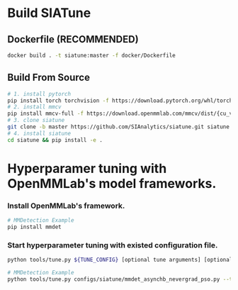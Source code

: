 # Build SIATune

## Dockerfile (RECOMMENDED)
```bash
docker build . -t siatune:master -f docker/Dockerfile
```

## Build From Source

```bash
# 1. install pytorch
pip install torch torchvision -f https://download.pytorch.org/whl/torch_stable.html
# 2. install mmcv
pip install mmcv-full -f https://download.openmmlab.com/mmcv/dist/{cu_version}/{torch_version}/index.html
# 3. clone siatune
git clone -b master https://github.com/SIAnalytics/siatune.git siatune
# 4. install siatune
cd siatune && pip install -e .
```

# Hyperparamer tuning with OpenMMLab's model frameworks.

### Install OpenMMLab's framework.
```bash
# MMDetection Example
pip install mmdet
```

### Start hyperparameter tuning with existed configuration file.
```bash
python tools/tune.py ${TUNE_CONFIG} [optional tune arguments] [optional task arguments]
```


```bash
# MMDetection Example
python tools/tune.py configs/siatune/mmdet_asynchb_nevergrad_pso.py --trainable_args configs/mmdet/faster_rcnn/faster_rcnn_r50_fpn_1x_coco.py
```
